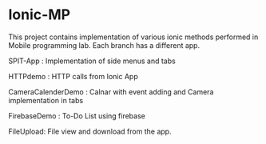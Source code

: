 # Ionic-MP
This project contains implementation of various ionic methods performed in Mobile programming lab.
Each branch has a different app.

SPIT-App : Implementation of side menus and tabs

HTTPdemo : HTTP calls from Ionic App

CameraCalenderDemo : Calnar with event adding and Camera implementation in tabs

FirebaseDemo : To-Do List using firebase

FileUpload: File view and download from the app.
